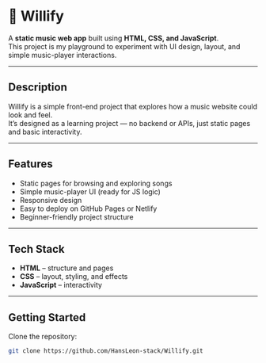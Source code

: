 # 🎵 Willify

A **static music web app** built using **HTML, CSS, and JavaScript**.  
This project is my playground to experiment with UI design, layout, and simple music-player interactions.

---

## Description
Willify is a simple front-end project that explores how a music website could look and feel.  
It’s designed as a learning project — no backend or APIs, just static pages and basic interactivity.

---

## Features
- Static pages for browsing and exploring songs
- Simple music-player UI (ready for JS logic)
- Responsive design
- Easy to deploy on GitHub Pages or Netlify
- Beginner-friendly project structure

---

## Tech Stack
- **HTML** – structure and pages  
- **CSS** – layout, styling, and effects  
- **JavaScript** – interactivity

---

## Getting Started

Clone the repository:
```bash
git clone https://github.com/HansLeon-stack/Willify.git
